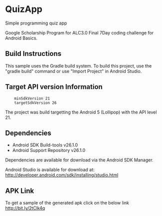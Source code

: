 # QuizApp
Simple programming quiz app

Google Scholarship Program for ALC3.0 Final 7Day coding challenge for Android Basics.

Build Instructions
-------------------

This sample uses the Gradle build system. To build this project, use the
"gradle build" command or use "Import Project" in Android Studio.


Target API version Information
-------------------
        minSdkVersion 21
        targetSdkVersion 26
The project was build targetting the Android 5 (Lollipop) with the API level 21.

Dependencies
-------------

- Android SDK Build-tools v26.1.0
- Android Support Repository v26.1.0

Dependencies are available for download via the Android SDK Manager.

Android Studio is available for download at:
http://developer.android.com/sdk/installing/studio.html


APK Link
-------------
To get a sample of the generated apk click on the below link
http://bit.ly/2tClk4q
